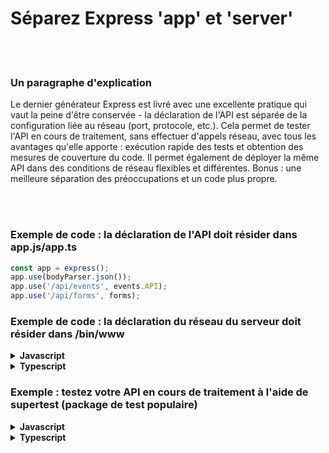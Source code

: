 # Séparez Express 'app' et 'server'

<br/><br/>

### Un paragraphe d'explication

Le dernier générateur Express est livré avec une excellente pratique qui vaut la peine d'être conservée - la déclaration de l'API est séparée de la configuration liée au réseau (port, protocole, etc.). Cela permet de tester l'API en cours de traitement, sans effectuer d'appels réseau, avec tous les avantages qu'elle apporte : exécution rapide des tests et obtention des mesures de couverture du code. Il permet également de déployer la même API dans des conditions de réseau flexibles et différentes. Bonus : une meilleure séparation des préoccupations et un code plus propre.

<br/><br/>

### Exemple de code : la déclaration de l'API doit résider dans app.js/app.ts

```javascript
const app = express();
app.use(bodyParser.json());
app.use('/api/events', events.API);
app.use('/api/forms', forms);
```

### Exemple de code : la déclaration du réseau du serveur doit résider dans /bin/www

<details>
<summary><strong>Javascript</strong></summary>

```javascript
const app = require('../app');
const http = require('http');

// Obtenir le port de l'environnement et le stockez dans Express.
const port = normalizePort(process.env.PORT || '3000');
app.set('port', port);

// Créer un serveur HTTP.
const server = http.createServer(app);
```
</details>

<details>
<summary><strong>Typescript</strong></summary>

```typescript
import app from '../app';
import http from 'http';

// Obtenir le port de l'environnement et le stockez dans Express.
const port = normalizePort(process.env.PORT || '3000');
app.set('port', port);

// Créer un serveur HTTP.
const server = http.createServer(app);
```
</details>

### Exemple : testez votre API en cours de traitement à l'aide de supertest (package de test populaire)

<details>
<summary><strong>Javascript</strong></summary>

```javascript
const app = express();

app.get('/user', (req, res) => {
  res.status(200).json({ name: 'tobi' });
});

request(app)
  .get('/user')
  .expect('Content-Type', /json/)
  .expect('Content-Length', '15')
  .expect(200)
  .end((err, res) => {
    if (err) throw err;
  });
```
</details>


<details>
<summary><strong>Typescript</strong></summary>

```typescript
const app = express();

app.get('/user', (req: Request, res: Response) => {
  res.status(200).json({ name: 'tobi' });
});

request(app)
  .get('/user')
  .expect('Content-Type', /json/)
  .expect('Content-Length', '15')
  .expect(200)
  .end((err: Error) => {
    if (err) throw err;
  });

```
</details>